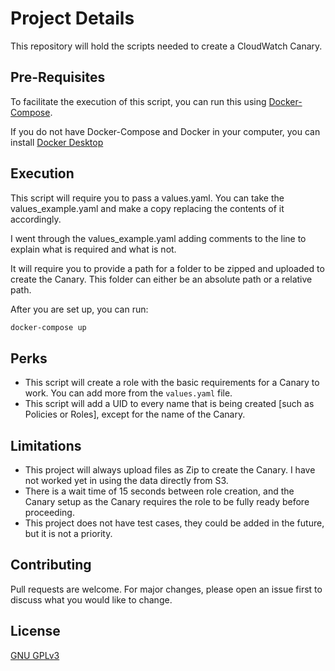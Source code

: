 # Project Details

This repository will hold the scripts needed to create a CloudWatch Canary.

## Pre-Requisites

To facilitate the execution of this script, you can run this using [Docker-Compose](https://docs.docker.com/compose/).

If you do not have Docker-Compose and Docker in your computer, you can install [Docker Desktop](https://www.docker.com/products/docker-desktop)


## Execution
This script will require you to pass a values.yaml. You can take the values_example.yaml and make a copy replacing the contents of it accordingly.

I went through the values_example.yaml adding comments to the line to explain what is required and what is not.

It will require you to provide a path for a folder to be zipped and uploaded to create the Canary. This folder can either be an absolute path or a relative path.

After you are set up, you can run:
```bash
docker-compose up
```

## Perks
* This script will create a role with the basic requirements for a Canary to work. You can add more from the `values.yaml` file.
* This script will add a UID to every name that is being created [such as Policies or Roles], except for the name of the Canary.

## Limitations
* This project will always upload files as Zip to create the Canary. I have not worked yet in using the data directly from S3.
* There is a wait time of 15 seconds between role creation, and the Canary setup as the Canary requires the role to be fully ready before proceeding.
* This project does not have test cases, they could be added in the future, but it is not a priority.

## Contributing
Pull requests are welcome. For major changes, please open an issue first to discuss what you would like to change.

## License
[GNU GPLv3](https://choosealicense.com/licenses/gpl-3.0/)